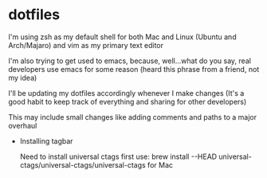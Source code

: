# dotfiles

I'm using zsh as my default shell for both Mac and Linux (Ubuntu and Arch/Majaro) and vim as my primary text editor

I'm also trying to get used to emacs, because, well...what do you say, real developers use emacs for some reason (heard this phrase from a friend, not my idea)

I'll be updating my dotfiles accordingly whenever I make changes (It's a good habit to keep track of everything and sharing for other developers)

This may include small changes like adding comments and paths to a major overhaul

* Installing tagbar

  Need to install universal ctags first
use: brew install --HEAD universal-ctags/universal-ctags/universal-ctags for Mac

